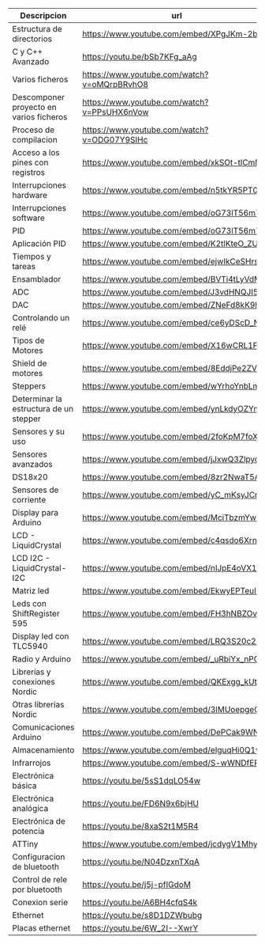 |Descripcion|url
|---|---
|Estructura de directorios|https://www.youtube.com/embed/XPgJKm-2bQA
|C y C++ Avanzado|https://youtu.be/bSb7KFg_aAg
|Varios ficheros|https://www.youtube.com/watch?v=oMQrpBRvhO8
|Descomponer proyecto en varios ficheros|https://www.youtube.com/watch?v=PPsUHX6nVow
|Proceso de compilacion|https://www.youtube.com/watch?v=ODG07Y9SIHc
|Acceso a los pines con registros|https://www.youtube.com/embed/xkSOt-tlCmM
|Interrupciones hardware|https://www.youtube.com/embed/n5tkYR5PT0c
|Interrupciones software|https://www.youtube.com/embed/oG73lT56m7A
|PID|https://www.youtube.com/embed/oG73lT56m7A
|Aplicación PID|https://www.youtube.com/embed/K2tlKteO_ZU
|Tiempos y tareas|https://www.youtube.com/embed/ejwIkCeSHrs
|Ensamblador|https://www.youtube.com/embed/BVTi4tLyVdM
|ADC|https://www.youtube.com/embed/J3vdHNQJI54
|DAC|https://www.youtube.com/embed/ZNeFd8kK9h0
|Controlando un relé|https://www.youtube.com/embed/ce6yDScD_Nk
|Tipos de Motores|https://www.youtube.com/embed/X16wCRL1F0s
|Shield de motores|https://www.youtube.com/embed/8EddjPe2ZVk
|Steppers|https://www.youtube.com/embed/wYrhoYnbLmo
|Determinar la estructura de un stepper|https://www.youtube.com/embed/ynLkdyOZYmk
|Sensores y su uso|https://www.youtube.com/embed/2foKpM7foXY
|Sensores avanzados|https://www.youtube.com/embed/jJxwQ3Zlpyo
|DS18x20|https://www.youtube.com/embed/8zr2NwaT5AM
|Sensores de corriente|https://www.youtube.com/embed/yC_mKsyJCnU
|Display para Arduino|https://www.youtube.com/embed/MciTbzmYwsc
|LCD - LiquidCrystal|https://www.youtube.com/embed/c4qsdo6XrnE
|LCD I2C - LiquidCrystal-I2C|https://www.youtube.com/embed/nIJpE4oVX1Y
|Matriz led|https://www.youtube.com/embed/EkwyEPTeuI8
|Leds con ShiftRegister 595|https://www.youtube.com/embed/FH3hNBZOvBY
|Display led con TLC5940|https://www.youtube.com/embed/LRQ3S20c2kQ
|Radio y Arduino|https://www.youtube.com/embed/_uRbiYx_nPQ
|Librerías y conexiones Nordic|https://www.youtube.com/embed/QKExgg_kUtM
|Otras librerías  Nordic|https://www.youtube.com/embed/3lMUoepgeQg
|Comunicaciones Arduino|https://www.youtube.com/embed/DePCak9WNPM
|Almacenamiento|https://www.youtube.com/embed/eIguqHi0Q1w
|Infrarrojos|https://www.youtube.com/embed/S-wWNDfEPqw
|Electrónica básica|https://youtu.be/5sS1dqLO54w
|Electrónica analógica|https://youtu.be/FD6N9x6bjHU
|Electrónica de potencia|https://youtu.be/8xaS2t1M5R4
|ATTiny|https://www.youtube.com/embed/jcdygV1MhyU
|Configuracion de bluetooth|https://youtu.be/N04DzxnTXqA
|Control de rele por bluetooth|https://youtu.be/j5j-pfIGdoM
|Conexion serie|https://youtu.be/A6BH4cfqS4k
|Ethernet|https://youtu.be/s8D1DZWbubg
|Placas ethernet|https://youtu.be/6W_2I--XwrY
